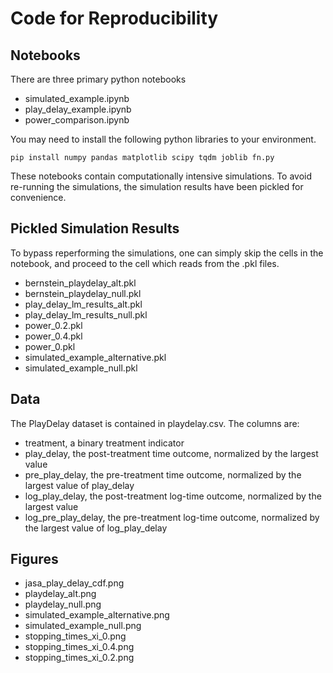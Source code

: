 # Code for Reproducibility

## Notebooks
There are three primary python notebooks

- simulated_example.ipynb
- play_delay_example.ipynb
- power_comparison.ipynb

You may need to install the following python libraries to your environment.
```
pip install numpy pandas matplotlib scipy tqdm joblib fn.py
```

These notebooks contain computationally intensive simulations.
To avoid re-running the simulations, the simulation results have been pickled for convenience.

## Pickled Simulation Results
To bypass reperforming the simulations, one can simply skip the cells in the notebook, and proceed to the cell which reads from the .pkl files.

- bernstein_playdelay_alt.pkl
- bernstein_playdelay_null.pkl
- play_delay_lm_results_alt.pkl
- play_delay_lm_results_null.pkl
- power_0.2.pkl
- power_0.4.pkl
- power_0.pkl
- simulated_example_alternative.pkl
- simulated_example_null.pkl

## Data
The PlayDelay dataset is contained in playdelay.csv.
The columns are:

- treatment, a binary treatment indicator
- play_delay, the post-treatment time outcome, normalized by the largest value
- pre_play_delay, the pre-treatment time outcome, normalized by the largest value of play_delay
- log_play_delay, the post-treatment log-time outcome, normalized by the largest value
- log_pre_play_delay, the pre-treatment log-time outcome, normalized by the largest value of log_play_delay

## Figures
- jasa_play_delay_cdf.png
- playdelay_alt.png
- playdelay_null.png
- simulated_example_alternative.png
- simulated_example_null.png
- stopping_times_xi_0.png
- stopping_times_xi_0.4.png
- stopping_times_xi_0.2.png


